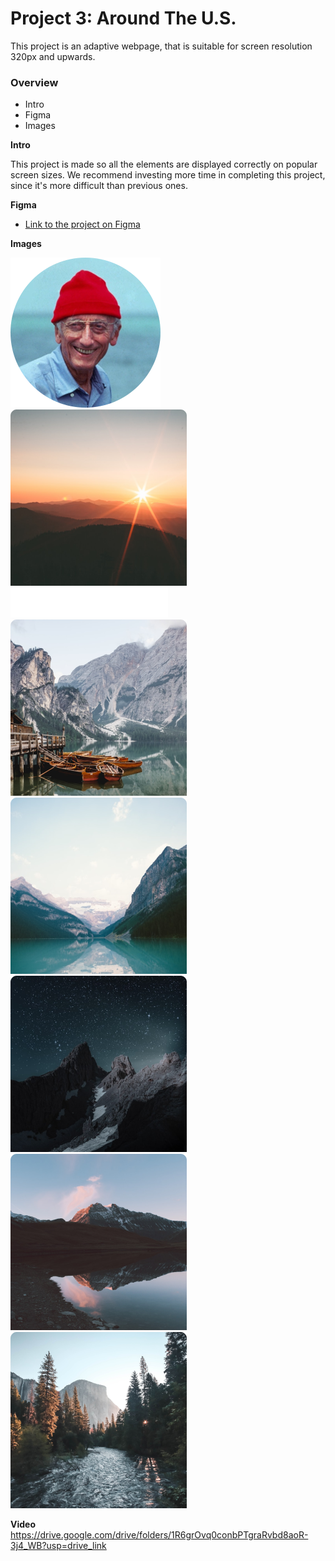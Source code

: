 # Project 3: Around The U.S.

This project is an adaptive webpage, that is suitable for screen resolution 320px and upwards.

### Overview

- Intro
- Figma
- Images

**Intro**

This project is made so all the elements are displayed correctly on popular screen sizes. We recommend investing more time in completing this project, since it's more difficult than previous ones.

**Figma**

- [Link to the project on Figma](https://www.figma.com/file/ii4xxsJ0ghevUOcssTlHZv/Sprint-3%3A-Around-the-US?node-id=0%3A1)

**Images**

![Project Screenshot](./images/Avatar.svg)
![Project Screenshot](./images/bald-mountains.png)
![Project Screenshot](./images/Header.svg)
![Project Screenshot](./images/lago-di-braies.png)
![Project Screenshot](./images/lake-louise.png)
![Project Screenshot](./images/latemar.png)
![Project Screenshot](./images/vanoise-national-park.png)
![Project Screenshot](./images/yosemite-valley.png)

**Video**
https://drive.google.com/drive/folders/1R6grOvq0conbPTgraRvbd8aoR-3j4_WB?usp=drive_link
